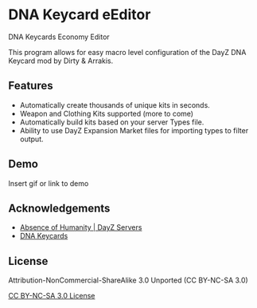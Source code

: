 # DNA Keycard eEditor

DNA Keycards Economy Editor

This program allows for easy macro level configuration of the DayZ DNA Keycard mod by Dirty & Arrakis.





## Features

- Automatically create thousands of unique kits in seconds.
- Weapon and Clothing Kits supported (more to come)
- Automatically build kits based on your server Types file.
- Ability to use DayZ Expansion Market files for importing types to filter output.
## Demo

Insert gif or link to demo


## Acknowledgements

 - [Absence of Humanity | DayZ Servers](https://www.discord.gg/9twJTux)
 - [DNA Keycards](https://steamcommunity.com/workshop/filedetails/?id=2714183642)


## License

Attribution-NonCommercial-ShareAlike 3.0 Unported (CC BY-NC-SA 3.0) 

[CC BY-NC-SA 3.0 License](https://creativecommons.org/licenses/by-nc-sa/3.0/)
